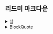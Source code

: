 ## 리드미 마크다운


<details>
<summary>샾 </summary>
<div markdown="1">  
  
  
샾의 갯수만큼 글씨 크기 변경<br>
(html에 h1~h6이랑 비슷한 기능)<br>
" #쓸내용 "

</div>
</details>




<details>
<summary>BlockQuote</summary>
<div markdown="1">  
  
  
>이렇게
>    >블럭
>    >    >만들기가능<br>
" > "를 이용하면 됨

</div>
</details>



